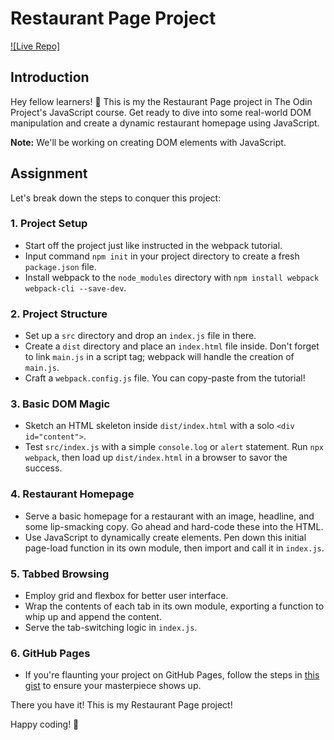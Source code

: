  
# Restaurant Page Project

[![Live Repo]](https://nzxzn.github.io/restaurant-page/)

## Introduction

Hey fellow learners! 👋 This is my the Restaurant Page project in The Odin Project's JavaScript course. Get ready to dive into some real-world DOM manipulation and create a dynamic restaurant homepage using JavaScript.

**Note:** We'll be working on creating DOM elements with JavaScript.

## Assignment

Let's break down the steps to conquer this project:

### 1. Project Setup

- Start off the project just like instructed in the webpack tutorial.
- Input command `npm init` in your project directory to create a fresh `package.json` file.
- Install webpack to the `node_modules` directory with `npm install webpack webpack-cli --save-dev`.


### 2. Project Structure

- Set up a `src` directory and drop an `index.js` file in there.
- Create a `dist` directory and place an `index.html` file inside. Don't forget to link `main.js` in a script tag; webpack will handle the creation of `main.js`.
- Craft a `webpack.config.js` file. You can copy-paste from the tutorial!


### 3. Basic DOM Magic

- Sketch an HTML skeleton inside `dist/index.html` with a solo `<div id="content">`.
- Test `src/index.js` with a simple `console.log` or `alert` statement. Run `npx webpack`, then load up `dist/index.html` in a browser to savor the success.

### 4. Restaurant Homepage

- Serve a basic homepage for a restaurant with an image, headline, and some lip-smacking copy. Go ahead and hard-code these into the HTML.
- Use JavaScript to dynamically create elements. Pen down this initial page-load function in its own module, then import and call it in `index.js`.

### 5. Tabbed Browsing

- Employ grid and flexbox for better user interface. 
- Wrap the contents of each tab in its own module, exporting a function to whip up and append the content.
- Serve the tab-switching logic in `index.js`.

### 6. GitHub Pages

- If you're flaunting your project on GitHub Pages, follow the steps in [this gist](https://gist.github.com/cobyism/4730490) to ensure your masterpiece shows up.


There you have it! This is my Restaurant Page project!

Happy coding! 🚀

